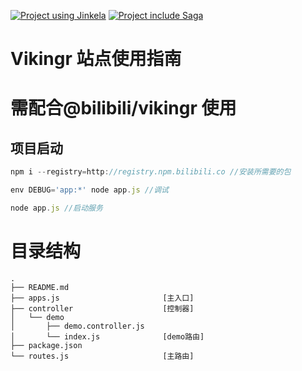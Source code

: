[![Project using Jinkela](https://img.shields.io/badge/Jinkela_Vikingr-Powered-brightgreen.svg)](http://info.bilibili.co/pages/viewpage.action?pageId=5423793) [![Project include Saga](https://img.shields.io/badge/Saga-Include-brightgreen.svg)](http://info.bilibili.co/pages/viewpage.action?pageId=3692459)

# Vikingr 站点使用指南
# 需配合@bilibili/vikingr 使用

## 项目启动
```javascript
npm i --registry=http://registry.npm.bilibili.co //安装所需要的包

env DEBUG='app:*' node app.js //调试

node app.js //启动服务

```

# 目录结构
```
.
├── README.md
├── apps.js                       [主入口]
├── controller                    [控制器]
│   └── demo
│       ├── demo.controller.js
│       └── index.js              [demo路由]
├── package.json
└── routes.js                     [主路由]
```
